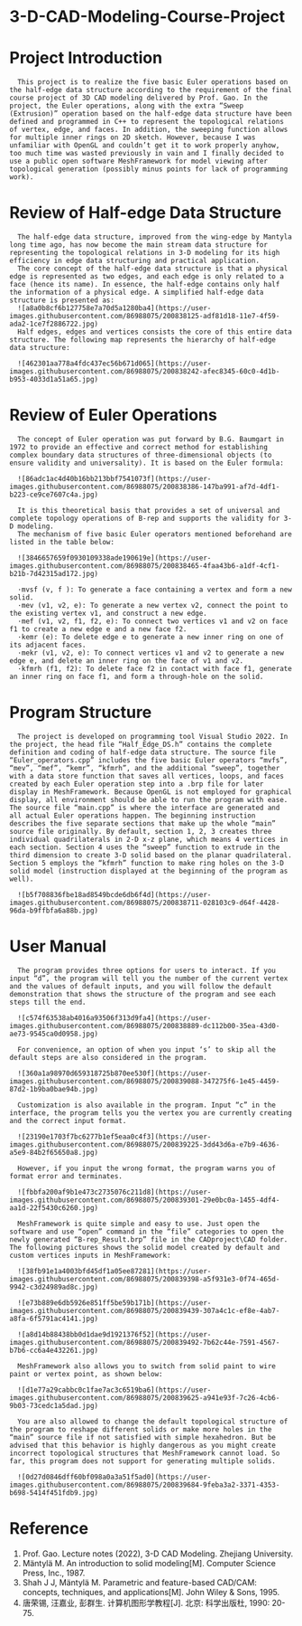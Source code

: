 # 3-D-CAD-Modeling-Course-Project
# Project Introduction
      This project is to realize the five basic Euler operations based on the half-edge data structure according to the requirement of the final course project of 3D CAD modeling delivered by Prof. Gao. In the project, the Euler operations, along with the extra “Sweep (Extrusion)” operation based on the half-edge data structure have been defined and programmed in C++ to represent the topological relations of vertex, edge, and faces. In addition, the sweeping function allows for multiple inner rings on 2D sketch. However, because I was unfamiliar with OpenGL and couldn’t get it to work properly anyhow, too much time was wasted previously in vain and I finally decided to use a public open software MeshFramework for model viewing after topological generation (possibly minus points for lack of programming work).
      
# Review of Half-edge Data Structure
      The half-edge data structure, improved from the wing-edge by Mantyla long time ago, has now become the main stream data structure for representing the topological relations in 3-D modeling for its high efficiency in edge data structuring and practical application.
      The core concept of the half-edge data structure is that a physical edge is represented as two edges, and each edge is only related to a face (hence its name). In essence, the half-edge contains only half the information of a physical edge. A simplified half-edge data structure is presented as:
      ![a8a0b8cf6b127758e7a70d5a1280ba4](https://user-images.githubusercontent.com/86988075/200838125-adf81d18-11e7-4f59-ada2-1ce7f2886722.jpg)
      Half edges, edges and vertices consists the core of this entire data structure. The following map represents the hierarchy of half-edge data structure:
      
      ![462301aa778a4fdc437ec56b671d065](https://user-images.githubusercontent.com/86988075/200838242-afec8345-60c0-4d1b-b953-4033d1a51a65.jpg)
      
# Review of Euler Operations
      The concept of Euler operation was put forward by B.G. Baumgart in 1972 to provide an effective and correct method for establishing complex boundary data structures of three-dimensional objects (to ensure validity and universality). It is based on the Euler formula:
      
      ![86adc1ac4d40b16bb213bbf7541073f](https://user-images.githubusercontent.com/86988075/200838386-147ba991-af7d-4df1-b223-ce9ce7607c4a.jpg)
      
      It is this theoretical basis that provides a set of universal and complete topology operations of B-rep and supports the validity for 3-D modeling.
      The mechanism of five basic Euler operators mentioned beforehand are listed in the table below:
      
      ![3846657659f0930109338ade190619e](https://user-images.githubusercontent.com/86988075/200838465-4faa43b6-a1df-4cf1-b21b-7d42315ad172.jpg)
      
      ·mvsf (v, f ): To generate a face containing a vertex and form a new solid.
      ·mev (v1, v2, e): To generate a new vertex v2, connect the point to the existing vertex v1, and construct a new edge.
      ·mef (v1, v2, f1, f2, e): To connect two vertices v1 and v2 on face f1 to create a new edge e and a new face f2.
      ·kemr (e): To delete edge e to generate a new inner ring on one of its adjacent faces.
      ·mekr (v1, v2, e): To connect vertices v1 and v2 to generate a new edge e, and delete an inner ring on the face of v1 and v2.
      ·kfmrh (f1, f2): To delete face f2 in contact with face f1, generate an inner ring on face f1, and form a through-hole on the solid.

# Program Structure
      The project is developed on programming tool Visual Studio 2022. In the project, the head file “Half_Edge_DS.h” contains the complete definition and coding of half-edge data structure. The source file “Euler_operators.cpp” includes the five basic Euler operators “mvfs”, “mev”, “mef”, “kemr”, “kfmrh”, and the additional “sweep”, together with a data store function that saves all vertices, loops, and faces created by each Euler operation step into a .brp file for later display in MeshFramework. Because OpenGL is not employed for graphical display, all environment should be able to run the program with ease. The source file “main.cpp” is where the interface are generated and all actual Euler operations happen. The beginning instruction describes the five separate sections that make up the whole “main” source file originally. By default, section 1, 2, 3 creates three individual quadrilaterals in 2-D x-z plane, which means 4 vertices in each section. Section 4 uses the “sweep” function to extrude in the third dimension to create 3-D solid based on the planar quadrilateral. Section 5 employs the “kfmrh” function to make ring holes on the 3-D solid model (instruction displayed at the beginning of the program as well).
      
      ![b5f708836fbe18ad8549bcde6db6f4d](https://user-images.githubusercontent.com/86988075/200838711-028103c9-d64f-4428-96da-b9ffbfa6a88b.jpg)
      

# User Manual
      The program provides three options for users to interact. If you input “d”, the program will tell you the number of the current vertex and the values of default inputs, and you will follow the default demonstration that shows the structure of the program and see each steps till the end.
      
      ![c574f63538ab4016a93506f313d9fa4](https://user-images.githubusercontent.com/86988075/200838889-dc112b00-35ea-43d0-ae73-9545ca0d0958.jpg)
      
      For convenience, an option of when you input ‘s’ to skip all the default steps are also considered in the program.
      
      ![360a1a98970d659318725b870ee530f](https://user-images.githubusercontent.com/86988075/200839088-347275f6-1e45-4459-87d2-1b9ba0bae94b.jpg)
      
      Customization is also available in the program. Input “c” in the interface, the program tells you the vertex you are currently creating and the correct input format.
      
      ![23190e1703f7bc6277b1ef5eaa0c4f3](https://user-images.githubusercontent.com/86988075/200839225-3dd43d6a-e7b9-4636-a5e9-84b2f65650a8.jpg)
      
      However, if you input the wrong format, the program warns you of format error and terminates.
      
      ![fbbfa200af9b1e473c2735076c211d8](https://user-images.githubusercontent.com/86988075/200839301-29e0bc0a-1455-4df4-aa1d-22f5430c6260.jpg)
      
      MeshFramework is quite simple and easy to use. Just open the software and use “open” command in the “file” categories to open the newly generated “B-rep_Result.brp” file in the CADproject\CAD folder. The following pictures shows the solid model created by default and custom vertices inputs in MeshFramework:
      
      ![38fb91e1a4003bfd45df1a05ee87281](https://user-images.githubusercontent.com/86988075/200839398-a5f931e3-0f74-465d-9942-c3d24989ad8c.jpg)
      
      ![e73b889e6db5926e851ff5be59b171b](https://user-images.githubusercontent.com/86988075/200839439-307a4c1c-ef8e-4ab7-a8fa-6f5791ac4141.jpg)
      
      ![a8d14b88438bb0d1dae9d1921376f52](https://user-images.githubusercontent.com/86988075/200839492-7b62c44e-7591-4567-b7b6-cc6a4e432261.jpg)
      
      MeshFramework also allows you to switch from solid paint to wire paint or vertex point, as shown below:
      
      ![d1e77a29cabbc0c1fae7ac3c6519ba6](https://user-images.githubusercontent.com/86988075/200839625-a941e93f-7c26-4cb6-9b03-73cedc1a5dad.jpg)
      
      You are also allowed to change the default topological structure of the program to reshape different solids or make more holes in the “main” source file if not satisfied with simple hexahedron. But be advised that this behavior is highly dangerous as you might create incorrect topological structures that MeshFramework cannot load. So far, this program does not support for generating multiple solids.
      
      ![0d27d0846dff60bf098a0a3a51f5ad0](https://user-images.githubusercontent.com/86988075/200839684-9feba3a2-3371-4353-b698-5414f451fdb9.jpg)
      
# Reference
1. Prof. Gao. Lecture notes (2022), 3-D CAD Modeling. Zhejiang University.
2. Mäntylä M. An introduction to solid modeling[M]. Computer Science Press, Inc., 1987.
3. Shah J J, Mäntylä M. Parametric and feature-based CAD/CAM: concepts, techniques, and applications[M]. John Wiley & Sons, 1995.
4. 唐荣锡, 汪嘉业, 彭群生. 计算机图形学教程[J]. 北京: 科学出版杜, 1990: 20-75.
      






      
      
      
      



     
     

